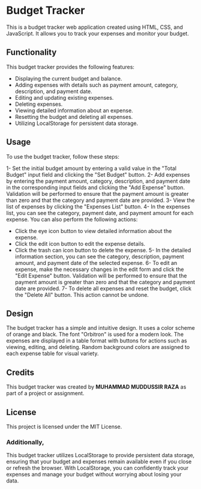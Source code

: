 # Budget Tracker
This is a budget tracker web application created using HTML, CSS, and JavaScript. It allows you to track your expenses and monitor your budget.

## Functionality
This budget tracker provides the following features:

- Displaying the current budget and balance.
- Adding expenses with details such as payment amount, category, description, and payment date.
- Editing and updating existing expenses.
- Deleting expenses.
- Viewing detailed information about an expense.
- Resetting the budget and deleting all expenses.
- Utilizing LocalStorage for persistent data storage.

## Usage
To use the budget tracker, follow these steps:

1- Set the initial budget amount by entering a valid value in the "Total Budget" input field and clicking the "Set Budget" button.
2- Add expenses by entering the payment amount, category, description, and payment date in the corresponding input fields and clicking the "Add Expense" button. Validation will be performed to ensure that the payment amount is greater than zero and that the category and payment date are provided.
3- View the list of expenses by clicking the "Expenses List" button.
4- In the expenses list, you can see the category, payment date, and payment amount for each expense. You can also perform the following actions:
- Click the eye icon button to view detailed information about the expense.
- Click the edit icon button to edit the expense details.
- Click the trash can icon button to delete the expense.
5- In the detailed information section, you can see the category, description, payment amount, and payment date of the selected expense.
6- To edit an expense, make the necessary changes in the edit form and click the "Edit Expense" button. Validation will be performed to ensure that the payment amount is greater than zero and that the category and payment date are provided.
7- To delete all expenses and reset the budget, click the "Delete All" button. This action cannot be undone.


## Design
The budget tracker has a simple and intuitive design. It uses a color scheme of orange and black. The font "Orbitron" is used for a modern look. The expenses are displayed in a table format with buttons for actions such as viewing, editing, and deleting. Random background colors are assigned to each expense table for visual variety.

## Credits
This budget tracker was created by **MUHAMMAD MUDDUSSIR RAZA** as part of a project or assignment.

## License
This project is licensed under the MIT License.

### Additionally,
This budget tracker utilizes LocalStorage to provide persistent data storage, ensuring that your budget and expenses remain available even if you close or refresh the browser. With LocalStorage, you can confidently track your expenses and manage your budget without worrying about losing your data.
